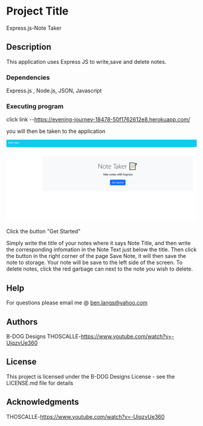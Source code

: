 # Project Title

Express.js-Note Taker

## Description

This application uses Express JS to write,save and delete notes.



### Dependencies

Express.js , Node.js, JSON, Javascript



### Executing program

click link --https://evening-journey-18478-50f1762612e8.herokuapp.com/

you will then be taken to the application

![Alt text](image-1.png)

Click the button "Get Started"

Simply write the title of your notes where it says Note Title, and then write the corresponding infomation in the Note Text just below the title. Then click the button in the right corner of the page Save Note, it will then save the note to storage. Your note will be save to the left side of the screen. To delete notes, click the red garbage can next to the note you wish to delete.

## Help

For questions please email me @ ben.langs@yahoo.com

## Authors

B-DOG Designs
THOSCALLE-https://www.youtube.com/watch?v=-UiqzvUe360



## License

This project is licensed under the B-DOG Designs License - see the LICENSE.md file for details

## Acknowledgments

THOSCALLE-https://www.youtube.com/watch?v=-UiqzvUe360